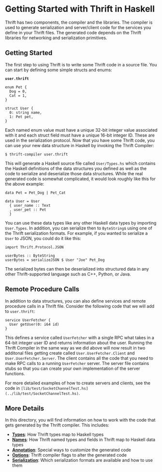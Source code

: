 # Getting Started with Thrift in Haskell

Thrift has two components, the compiler and the libraries. The compiler is used to generate serialization and server/client code for the services you define in your Thrift files. The generated code depends on the Thrift libraries for networking and serialization primitives. 

## Getting Started

The first step to using Thrift is to write some Thrift code in a source file. You can start by defining some simple structs and enums:

**`user.thrift`**
```
enum Pet {
  Dog = 0,
  Cat = 1,
}

struct User {
  0: string name,
  1: Pet pet,
}
```

Each named enum value must have a unique 32-bit integer value associated with it and each struct field must have a unique 16-bit integer ID. These are used in the serialization protocol. Now that you have some Thrift code, you can use your new data structure in Haskell by invoking the Thrift Compiler:

```
$ thrift-compiler user.thrift
```

This will generate a Haskell source file called `User/Types.hs` which contains the Haskell definitions of the data structures you defined as well as the code to serialize and deserialize those data structures. While the real generated code is somewhat complicated, it would look roughly like this for the above example:

```
data Pet = Pet_Dog | Pet_Cat

data User = User
  { user_name :: Text
  , user_pet :: Pet
  }
```

You can use these data types like any other Haskell data types by importing `User.Types`. In addition, you can serialize then to `ByteString`s using one of the Thrift serialization formats. For example, if you wanted to serialize a `User` to JSON, you could do it like this:

```
import Thrift.Protocol.JSON

userBytes :: ByteString
userBytes = serializeJSON $ User "Joe" Pet_Dog
```

The serialized bytes can then be deserialized into structured data in any other Thrift-supported language such as C++, Python, or Java.

## Remote Procedure Calls

In addition to data structures, you can also define services and remote procedure calls in a Thrift file. Consider the following code that we will add to `user.thrift`:

```
service UserFetcher {
  User getUser(0: i64 id)
}
```

This defines a service called `UserFetcher` with a single RPC what takes in a 64-bit integer user ID and returns information about the user. Running the Thrift Compiler in the same way as we did above will now result in two additonal files getting create called `User.UserFetcher.Client` and `User.UserFetcher.Server`. The client contains all the code that you need to make RPC calls to a running `UserFetcher` server. The server file contains stubs so that you can create your own implementation of the server functions.

For more detailed examples of how to create servers and clients, see the code in `[lib/test/SocketChannelTest.hs](../lib/test/SocketChannelTest.hs)`.

## More Details

In this directory, you will find information on how to work with the code that gets generated by the Thrift compiler. This includes:

* **[Types](types.md)**: How Thrift types map to Haskell types
* **[Names](names.md)**: How Thrift named types and fields in Thrift map to Haskell data types
* **[Annotation](annotations.md)**: Special ways to customize the generated code
* **[Options](options.md)**: Thrift compiler flags to alter the generated code
* **[Serialization](serialization.md)**: Which serialization formats are available and how to use them
